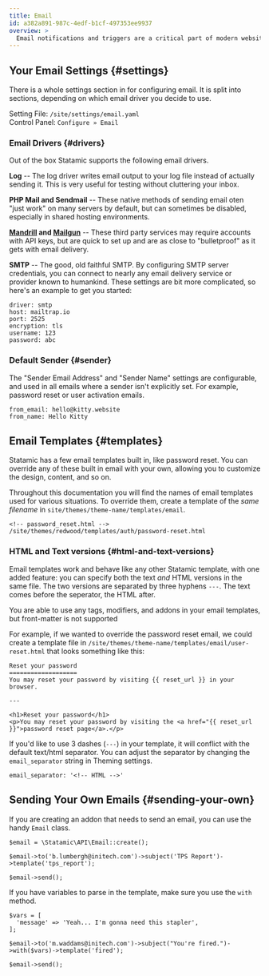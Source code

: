 ```yaml
---
title: Email
id: a382a891-987c-4edf-b1cf-497353ee9937
overview: >
  Email notifications and triggers are a critical part of modern websites. Statamic has a number of options for configuring, testing, and delivering email.
---
```

## Your Email Settings {#settings}

There is a whole settings section in for configuring email. It is split into sections, depending on which email driver you decide to use.

Setting File: `/site/settings/email.yaml`  
Control Panel: `Configure » Email`

### Email Drivers {#drivers}

Out of the box Statamic supports the following email drivers.

**Log** -- The log driver writes email output to your log file instead of actually sending it. This is very useful for testing without cluttering your inbox.

**PHP Mail and Sendmail** -- These native methods of sending email oten "just work" on many servers by default, but can sometimes be disabled, especially in shared hosting environments.

**[Mandrill](https://mandrillapp.com) and [Mailgun](https://www.mailgun.com/)** -- These third party services may require accounts with API keys, but are quick to set up and are as close to "bulletproof" as it gets with email delivery.

**SMTP** -- The good, old faithful SMTP. By configuring SMTP server credentials, you can connect to nearly any email delivery service or provider known to humankind. These settings are bit more complicated, so here's an example to get you started:

```
driver: smtp
host: mailtrap.io
port: 2525
encryption: tls
username: 123
password: abc
```

### Default Sender {#sender}

The "Sender Email Address" and "Sender Name" settings are configurable, and used in all emails where a sender isn't explicitly set. For example, password reset or user activation emails.

```
from_email: hello@kitty.website
from_name: Hello Kitty
```

## Email Templates {#templates}

Statamic has a few email templates built in, like password reset. You can override any of these built in email with your own, allowing you to
customize the design, content, and so on.

Throughout this documentation you will find the names of email templates used for various situations. To override them, create a template of the _same filename_ in `site/themes/theme-name/templates/email`.

```
<!-- password_reset.html -->
/site/themes/redwood/templates/auth/password-reset.html
```

### HTML and Text versions {#html-and-text-versions}

Email templates work and behave like any other Statamic template, with one added feature: you can specify both the text _and_ HTML versions in the same file. The two versions are separated by three hyphens `---`. The text comes before the seperator, the HTML after.

You are able to use any tags, modifiers, and addons in your email templates, but front-matter is not supported

For example, if we wanted to override the password reset email, we could create a template file in `/site/themes/theme-name/templates/email/user-reset.html` that looks something like this:

```
Reset your password
===================
You may reset your password by visiting {{ reset_url }} in your browser.

---

<h1>Reset your password</h1>
<p>You may reset your password by visiting the <a href="{{ reset_url }}">password reset page</a>.</p>
```

If you'd like to use 3 dashes (`---`) in your template, it will conflict with the default text/html separator. You can adjust the separator by changing the `email_separator` string in Theming settings.

``` .language-yaml
email_separator: '<!-- HTML -->'
```


## Sending Your Own Emails {#sending-your-own}

If you are creating an addon that needs to send an email, you can use the handy `Email` class.

``` .language-php
$email = \Statamic\API\Email::create();

$email->to('b.lumbergh@initech.com')->subject('TPS Report')->template('tps_report');

$email->send();
```

If you have variables to parse in the template, make sure you use the `with` method.

```.language-php
$vars = [
  'message' => 'Yeah... I'm gonna need this stapler',
];

$email->to('m.waddams@initech.com')->subject("You're fired.")->with($vars)->template('fired');

$email->send();
```
